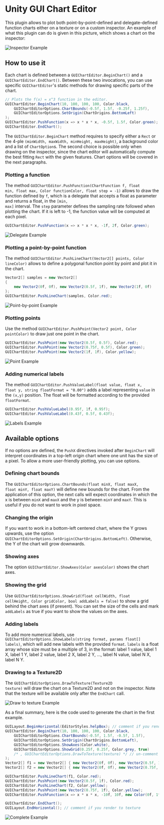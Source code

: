 # Unity GUI Chart Editor

This plugin allows to plot both point-by-point-defined and delegate-defined function charts either on a texture or on a custom inspector. An example of what this plugin can do is given in this picture, which shows a chart on the inspector:

![Inspector Example](doc/FullExample.png?raw=true "Full Example")

## How to use it

Each chart is defined between a <code>GUIChartEditor.BeginChart()</code> and a <code>GUIChartEditor.EndChart()</code>. Between these two invocations, you can use specific <code>GUIChartEditor</code>'s static methods for drawing specific parts of the chart.

```csharp
// Plots the f(x) = x^3 function in the editor.
GUIChartEditor.BeginChart(10, 100, 100, 100, Color.black,
    GUIChartEditorOptions.ChartBounds(-0.5f, 1.5f, -0.25f, 1.25f),
    GUIChartEditorOptions.SetOrigin(ChartOrigins.BottomLeft)
);
GUIChartEditor.PushFunction(x => x * x * x, -0.5f, 1.5f, Color.green);
GUIChartEditor.EndChart();
```

The <code lang="csharp">GUIChartEditor.BeginChart</code> method requires to specify either a <code lang="csharp">Rect</code> or the 4-ple <code>(minWidth, maxWidth, minHeight, maxHeight)</code>, a background color and a list of <code>ChartOption</code>s. The second choice is possible only when drawing on the inspector, since the chart editor will automatically compute the best fitting <code>Rect</code> with the given features. Chart options will be covered in the next paragraphs.

### Plotting a function

The method <code lang="csharp">GUIChartEditor.PushFunction(ChartFunction f, float min, float max, Color functionColor, float step = -1)</code> allows to draw the function defined by <code>f</code>, which is a delegate that accepts a float as parameter and returns a float, in the <code>[min, max]</code> interval. The <code>step</code> parameter defines the sampling rate followed when plotting the chart. If it is left to -1, the function value will be computed at each pixel.

```csharp
GUIChartEditor.PushFunction(x => x * x * x, -1f, 2f, Color.green);
```
![Delegate Example](doc/DelegateExample.png?raw=true "Delegate")

### Plotting a point-by-point function

The method <code>GUIChartEditor.PushLineChart(Vector2[] points, Color lineColor)</code> allows to define a polygonal function point by point and plot it in the chart.

```csharp
Vector2[] samples = new Vector2[] 
{ 
    new Vector2(0f, 0f), new Vector2(0.5f, 1f), new Vector2(1f, 0f)
};
GUIChartEditor.PushLineChart(samples, Color.red);
```
![Point-by-point Example](doc/PointByPointExample.png?raw=true "Point-by-point")

### Plotting points

Use the method <code>GUIChartEditor.PushPoint(Vector2 point, Color pointColor)</code> to draw just one point in the chart.

```csharp
GUIChartEditor.PushPoint(new Vector2(0.5f, 0.5f), Color.red);
GUIChartEditor.PushPoint(new Vector2(0.75f, 0.5f), Color.green);
GUIChartEditor.PushPoint(new Vector2(1f, 1f), Color.yellow);
```
![Point Example](doc/PointExample.png?raw=true "Points")

### Adding numerical labels

The method <code>GUIChartEditor.PushValueLabel(float value, float x, float y, string floatFormat = "0.00")</code> adds a label representing <code>value</code> in the <code>(x,y)</code> position. The float will be formatted according to the provided <code>floatFormat</code>.

```csharp
GUIChartEditor.PushValueLabel(0.95f, 1f, 0.95f);
GUIChartEditor.PushValueLabel(0.43f, 0.5f, 0.43f);
```
![Labels Example](doc/LabelsExample.png?raw=true "Labels")

## Available options

If no options are defined, the <code>PushX</code> directives invoked after <code>BeginChart</code> will interpret coordinates in a top-left origin chart where one unit has the size of a pixel. To allow a more user-friendly plotting, you can use options.

### Defining chart bounds

The <code>GUIChartEditorOptions.ChartBounds(float minX, float maxX, float minY, float maxY)</code> will define new bounds for the chart. From the application of this option, the next calls will expect coordinates in which the x is between <code>minX</code> and <code>maxX</code> and the y is between <code>minY</code> and <code>maxY</code>. This is useful if you do not want to work in pixel space.

### Changing the origin

If you want to work in a bottom-left centered chart, where the Y grows upwards, use the option <code>GUIChartEditorOptions.SetOrigin(ChartOrigins.BottomLeft)</code>. Otherwise, the Y of the chart will grow downwards.

### Showing axes

The option <code>GUIChartEditor.ShowAxes(Color axesColor)</code> shows the chart axes.

### Showing the grid

Use <code>GUIChartEditorOptions.ShowGrid(float cellWidth, float cellHeight, Color gridColor, bool addLabels = false)</code> to show a grid behind the chart axes (if present). You can set the size of the cells and mark <code>addLabels</code> as true if you want to show the values on the axes.

### Adding labels

To add more numerical labels, use <code>GUIChartEditorOptions.ShowLabels(string format, params float[] labels)</code>, which will add new labels with the provided <code>format</code>. <code>labels</code> is a float array whose size must be a multiple of 3, in the format: label 1 value, label 1 X, label 1 Y, label 2 value, label 2 X, label 2 Y, ..., label N value, label N X, label N Y.

### Drawing to a Texture2D

The <code>GUIChartEditorOptions.DrawToTexture(Texture2D texture)</code> will draw the chart on a Texture2D and not on the inspector. Note that the texture will be available only after the <code>EndChart</code> call.

![Draw to texture Example](doc/DrawToTextureExample.png?raw=true "Draw to texture")



As a final summary, here is the code used to generate the chart in the first example.
```csharp
GUILayout.BeginHorizontal(EditorStyles.helpBox); // comment if you render to texture
GUIChartEditor.BeginChart(10, 100, 100, 100, Color.black,
    GUIChartEditorOptions.ChartBounds(-0.5f, 1.5f, -0.5f, 1.5f),
    GUIChartEditorOptions.SetOrigin(ChartOrigins.BottomLeft),
    GUIChartEditorOptions.ShowAxes(Color.white),
    GUIChartEditorOptions.ShowGrid(0.25f, 0.25f, Color.grey, true)
    /* , GUIChartEditorOptions.DrawToTexture(texture) */ // un-comment to render to texture
);
Vector2[] f1 = new Vector2[] { new Vector2(0f, 0f), new Vector2(0.5f, 1f), new Vector2(1f, 0f) };
Vector2[] f2 = new Vector2[] { new Vector2(0f, 0f), new Vector2(0.75f, 1f), new Vector2(1.4f, 0f) };

GUIChartEditor.PushLineChart(f1, Color.red);
GUIChartEditor.PushPoint(new Vector2(0.5f, 1f), Color.red);
GUIChartEditor.PushLineChart(f2, Color.yellow);
GUIChartEditor.PushPoint(new Vector2(0.75f, 1f), Color.yellow);
GUIChartEditor.PushFunction(x => x * x * x, -10f, 10f, new Color(0f, 1f, 0f, 0.5f));

GUIChartEditor.EndChart();
GUILayout.EndHorizontal(); // comment if you render to texture
```

![Complete Example](doc/CompleteExample.png?raw=true "Complete")
